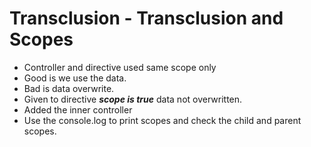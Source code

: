 # Transclusion - Transclusion and Scopes

- Controller and directive used same scope only
- Good is we use the data.
- Bad is data overwrite.
- Given to directive ***scope is true*** data not overwritten.
- Added the inner controller
- Use the console.log to print scopes and check the child and parent scopes.